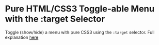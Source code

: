 Pure HTML/CSS3 Toggle-able Menu with the :target Selector
===========

Toggle (show/hide) a menu with pure CSS3 using the `:target` selector. Full explanation [here](https://beehive.codes/blog/no-javascript-tabs-lightboxes-or-hide-display#toggle-menu)